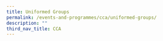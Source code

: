 ```yaml
---
title: Uniformed Groups
permalink: /events-and-programmes/cca/uniformed-groups/
description: ""
third_nav_title: CCA
---
```

